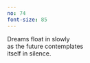 ```yaml
---
no: 74
font-size: 85
---
```


Dreams float in slowly  
as the future contemplates  
itself in silence.
